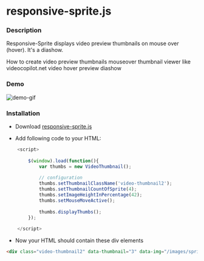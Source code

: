 # responsive-sprite.js

### Description
Responsive-Sprite displays video preview thumbnails on mouse over (hover). It's a diashow.

How to create video preview thumbnails mouseover thumbnail viewer like videocopilot.net
video hover preview diashow

### Demo
![demo-gif](https://cloud.githubusercontent.com/assets/7879175/15327639/7667f508-1c52-11e6-886d-b79f53db8d4b.gif)

### Installation
+ Download [responsive-sprite.js](https://raw.githubusercontent.com/lidox/responsive-sprite/master/responsive-sprite.js)

+ Add following code to your HTML:
```javascript
	<script>
		
		$(window).load(function(){
			var thumbs = new VideoThumbnail();
			
			// configuration
			thumbs.setThumbnailClassName('video-thumbnail2');
			thumbs.setThumbnailCountOfSprite(4);
			thumbs.setImageHeightInPercentage(42);
			thumbs.setMouseMoveActive();
			
			thumbs.displayThumbs();	
		});
		
	</script>

```
+ Now your HTML should contain these div elements
```HTML
<div class="video-thumbnail2" data-thumbnail="3" data-img="/images/sprite-example.jpg"></div>
```
